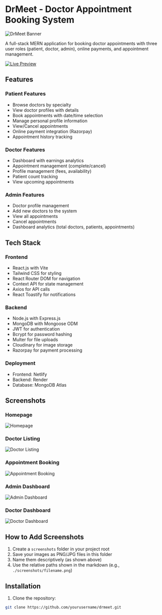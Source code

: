 # DrMeet - Doctor Appointment Booking System

![DrMeet Banner]([DrMeet-white-bg](https://github.com/user-attachments/assets/02e31be5-467a-4427-909f-c8ad292e7028)
)

A full-stack MERN application for booking doctor appointments with three user roles (patient, doctor, admin), online payments, and appointment management.

[![Live Preview]([https://img.shields.io/badge/Live_Preview-Available-brightgreen)](https://drmeet-demo.netlify.app](https://drmeet-frontend.onrender.com/))

## Features

### Patient Features
- Browse doctors by specialty
- View doctor profiles with details
- Book appointments with date/time selection
- Manage personal profile information
- View/Cancel appointments
- Online payment integration (Razorpay)
- Appointment history tracking

### Doctor Features
- Dashboard with earnings analytics
- Appointment management (complete/cancel)
- Profile management (fees, availability)
- Patient count tracking
- View upcoming appointments

### Admin Features
- Doctor profile management
- Add new doctors to the system
- View all appointments
- Cancel appointments
- Dashboard analytics (total doctors, patients, appointments)

## Tech Stack

### Frontend
- React.js with Vite
- Tailwind CSS for styling
- React Router DOM for navigation
- Context API for state management
- Axios for API calls
- React Toastify for notifications

### Backend
- Node.js with Express.js
- MongoDB with Mongoose ODM
- JWT for authentication
- Bcrypt for password hashing
- Multer for file uploads
- Cloudinary for image storage
- Razorpay for payment processing

### Deployment
- Frontend: Netlify
- Backend: Render
- Database: MongoDB Atlas

## Screenshots

### Homepage
![Homepage](./screenshots/homepage.png)

### Doctor Listing
![Doctor Listing](./screenshots/doctor-listing.png)

### Appointment Booking
![Appointment Booking](./screenshots/booking.png)

### Admin Dashboard
![Admin Dashboard](./screenshots/admin-dashboard.png)

### Doctor Dashboard
![Doctor Dashboard](./screenshots/doctor-dashboard.png)

## How to Add Screenshots

1. Create a `screenshots` folder in your project root
2. Save your images as PNG/JPG files in this folder
3. Name them descriptively (as shown above)
4. Use the relative paths shown in the markdown (e.g., `./screenshots/filename.png`)

## Installation

1. Clone the repository:
```bash
git clone https://github.com/yourusername/drmeet.git
